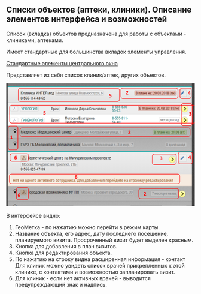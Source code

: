 ## Списки объектов (аптеки, клиники). Описание элементов интерфейса и возможностей

Список (вкладка) объектов предназначена для работы с объектами - клиниками, аптеками.

Имеет стандартные для большинства вкладок элементы управления.

[Стандартные элементы центрального окна](rep-planning-central-block.md)


Представляет из себя список клиник/аптек, других объектов.

![](../images/rep-planning-central-block-objects.png)

В интерфейсе видно:

  1. ГеоМетка - по нажатию можно перейти в режим карты.
  2. Название объекта, его адрес, дату последнего посещение, 
  планируемого визита. Просроченный визит будет выделен красным.
  3. Кнопка для добавления в план визитов.
  4. Кнопка для редактирования объекта.
  5. По нажатию на строку видна расширенная информация - контакт
  Для клиник можно увидеть список врачей прикрепленных к этой клинике, с контактами 
  и возможностью запланировать визит.
  6. Для клиник - если нет активных врачей - выводится 
  предупреждающий знак и надпись.
